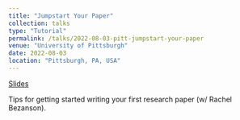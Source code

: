 ```yaml
---
title: "Jumpstart Your Paper"
collection: talks
type: "Tutorial"
permalink: /talks/2022-08-03-pitt-jumpstart-your-paper
venue: "University of Pittsburgh"
date: 2022-08-03
location: "Pittsburgh, PA, USA"
---
```


[Slides](https://bretthandrews.github.io/files/talks/2022-08-03-pitt-jumpstart-your-paper.pdf)

Tips for getting started writing your first research paper (w/ Rachel Bezanson).
